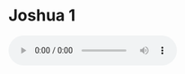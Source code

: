 # Joshua 1

<audio controls>
  <source src="https://openbible.com/audio/hays/BSB_06_Jos_001_H.mp3" type="audio/mp3" />
  <a href="https://openbible.com/audio/hays/BSB_06_Jos_001_H.mp3" download="https://openbible.com/audio/hays/BSB_06_Jos_001_H.mp3">Download MP3 audio</a>.
</audio>

<!--@include: @/bible/translations/bsb/06_jos/verses/001.md-->